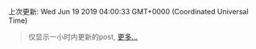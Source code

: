 
  
 上次更新: Wed Jun 19 2019 04:00:33 GMT+0000 (Coordinated Universal Time) 

 > 仅显示一小时内更新的post, [更多...](screenshots/)
  